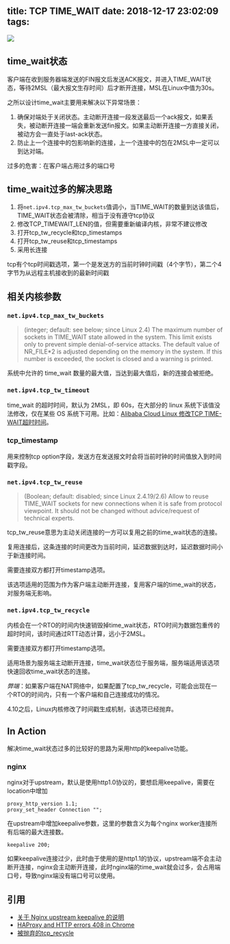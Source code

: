 title: TCP TIME_WAIT
date: 2018-12-17 23:02:09
tags:
---

![](https://kuring.oss-cn-beijing.aliyuncs.com/common/tcp_state.png)

## time_wait状态

客户端在收到服务器端发送的FIN报文后发送ACK报文，并进入TIME_WAIT状态，等待2MSL（最大报文生存时间）后才断开连接，MSL在Linux中值为30s。

之所以设计time_wait主要用来解决以下异常场景：

1. 确保对端处于关闭状态。主动断开连接一段发送最后一个ack报文，如果丢失，被动断开连接一端会重新发送fin报文。如果主动断开连接一方直接关闭，被动方会一直处于last-ack状态。
2. 防止上一个连接中的包影响新的连接，上一个连接中的包在2MSL中一定可以到达对端。

过多的危害：在客户端占用过多的端口号

## time_wait过多的解决思路

1. 将`net.ipv4.tcp_max_tw_buckets`值调小，当TIME_WAIT的数量到达该值后，TIME_WAIT状态会被清除，相当于没有遵守tcp协议
2. 修改TCP_TIMEWAIT_LEN的值，但需要重新编译内核，非常不建议修改
3. 打开tcp_tw_recycle和tcp_timestamps
4. 打开tcp_tw_reuse和tcp_timestamps
5. 采用长连接

tcp有个tcp时间戳选项，第一个是发送方的当前时钟时间戳（4个字节），第二个4字节为从远程主机接收到的最新时间戳

## 相关内核参数

### `net.ipv4.tcp_max_tw_buckets`

> (integer; default: see below; since Linux 2.4) The maximum number of sockets in TIME_WAIT state allowed in the system.  This limit exists only to prevent simple denial-of-service attacks.  The default value of NR_FILE*2 is adjusted depending on the memory in the system.  If this number is exceeded, the socket is closed and a warning is printed.

系统中允许的 time_wait 数量的最大值，当达到最大值后，新的连接会被拒绝。

### `net.ipv4.tcp_tw_timeout`

time_wait 的超时时间，默认为 2MSL，即 60s，在大部分的 linux 系统下该值没法修改，仅在某些 OS 系统下可用。比如：[Alibaba Cloud Linux 修改TCP TIME-WAIT超时时间](https://help.aliyun.com/zh/ecs/user-guide/change-the-tcp-time-wait-timeout-period)。

### tcp_timestamp

用来控制tcp option字段，发送方在发送报文时会将当前时钟的时间值放入到时间戳字段。

### `net.ipv4.tcp_tw_reuse`

> (Boolean; default: disabled; since Linux 2.4.19/2.6) Allow to reuse TIME_WAIT sockets for new connections when it is safe from protocol viewpoint.  It should not be changed without advice/request of technical experts.

tcp_tw_reuse意思为主动关闭连接的一方可以复用之前的time_wait状态的连接。

复用连接后，这条连接的时间更改为当前时间，延迟数据到达时，延迟数据时间小于新连接时间。

需要连接双方都打开timestamp选项。

该选项适用的范围为作为客户端主动断开连接，复用客户端的time_wait的状态，对服务端无影响。

### `net.ipv4.tcp_tw_recycle`

内核会在一个RTO的时间内快速销毁掉time_wait状态，RTO时间为数据包重传的超时时间，该时间通过RTT动态计算，远小于2MSL。

需要连接双方都打开timestamp选项。

适用场景为服务端主动断开连接，time_wait状态位于服务端，服务端适用该选项快速回收time_wait状态的连接。

*弊端*：如果客户端在NAT网络中，如果配置了tcp_tw_recycle，可能会出现在一个RTO的时间内，只有一个客户端和自己连接成功的情况。

4.10之后，Linux内核修改了时间戳生成机制，该选项已经抛弃。

## In Action

解决time_wait状态过多的比较好的思路为采用http的keepalive功能。

### nginx

nginx对于upstream，默认是使用http1.0协议的，要想启用keepalive，需要在location中增加

```
proxy_http_version 1.1;
proxy_set_header Connection "";
```

在upstream中增加keepalive参数，这里的参数含义为每个nginx worker连接所有后端的最大连接数。

```
keepalive 200;
```

如果keepalive连接过少，此时由于使用的是http1.1的协议，upstream端不会主动断开连接，nginx会主动断开连接，此时nginx端的time_wait就会过多，会占用端口号，导致nginx端没有端口号可以使用。

## 引用

* [关于 Nginx upstream keepalive 的说明
](https://www.nosa.me/2014/12/18/%E5%85%B3%E4%BA%8E-nginx-upstream-keepalive-%E7%9A%84%E8%AF%B4%E6%98%8E/)
* [HAProxy and HTTP errors 408 in Chrome](http://www.haproxy.com/blog/haproxy-and-http-errors-408-in-chrome/)
* [被抛弃的tcp_recycle](https://mp.weixin.qq.com/s?__biz=MzUxMDQxMDMyNg==&mid=2247484841&idx=1&sn=7e0923ea9204e126003e263dc8414261&chksm=f9022e90ce75a7865a985ddfb02016949b0c36a02f8fb805c957699ba64144682b9b40d58a1c&mpshare=1&scene=1&srcid=1212u1NkZyHItSo6HpPq7eer%23rd)
